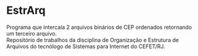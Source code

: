 # EstrArq
Programa que intercala 2 arquivos binários de CEP ordenados retornando um terceiro arquivo.<br/>
Repositório de trabalhos da disciplina de Organização e Estrutura de Arquivos do tecnólogo de Sistemas para Internet do CEFET/RJ.
